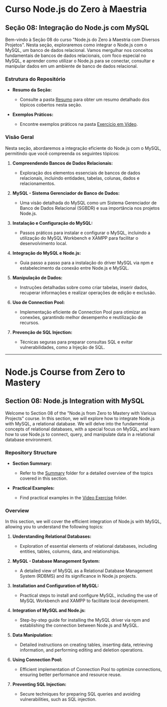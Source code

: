 # Curso Node.js do Zero à Maestria

## Seção 08: Integração do Node.js com MySQL

Bem-vindo à Seção 08 do curso "Node.js do Zero à Maestria com Diversos Projetos". Nesta seção, exploraremos como integrar o Node.js com o MySQL, um banco de dados relacional. Vamos mergulhar nos conceitos fundamentais de bancos de dados relacionais, com foco especial no MySQL, e aprender como utilizar o Node.js para se conectar, consultar e manipular dados em um ambiente de banco de dados relacional.

### Estrutura do Repositório

- **Resumo da Seção:**
  - Consulte a pasta [Resumo](./RESUMO/) para obter um resumo detalhado dos tópicos cobertos nesta seção.

- **Exemplos Práticos:**
  - Encontre exemplos práticos na pasta [Exercício em Vídeo](./EXERCICIOS/EXERCICIO%20VIDEO%20AULA/).

### Visão Geral

Nesta seção, abordaremos a integração eficiente do Node.js com o MySQL, permitindo que você compreenda os seguintes tópicos:

1. **Compreendendo Bancos de Dados Relacionais:**
   - Exploração dos elementos essenciais de bancos de dados relacionais, incluindo entidades, tabelas, colunas, dados e relacionamentos.

2. **MySQL - Sistema Gerenciador de Banco de Dados:**
   - Uma visão detalhada do MySQL como um Sistema Gerenciador de Banco de Dados Relacional (SGBDR) e sua importância nos projetos Node.js.

3. **Instalação e Configuração do MySQL:**
   - Passos práticos para instalar e configurar o MySQL, incluindo a utilização do MySQL Workbench e XAMPP para facilitar o desenvolvimento local.

4. **Integração do MySQL e Node.js:**
   - Guia passo a passo para a instalação do driver MySQL via npm e estabelecimento da conexão entre Node.js e MySQL.

5. **Manipulação de Dados:**
   - Instruções detalhadas sobre como criar tabelas, inserir dados, recuperar informações e realizar operações de edição e exclusão.

6. **Uso de Connection Pool:**
   - Implementação eficiente de Connection Pool para otimizar as conexões, garantindo melhor desempenho e reutilização de recursos.

7. **Prevenção de SQL Injection:**
   - Técnicas seguras para preparar consultas SQL e evitar vulnerabilidades, como a Injeção de SQL.

***

# Node.js Course from Zero to Mastery

## Section 08: Node.js Integration with MySQL

Welcome to Section 08 of the "Node.js from Zero to Mastery with Various Projects" course. In this section, we will explore how to integrate Node.js with MySQL, a relational database. We will delve into the fundamental concepts of relational databases, with a special focus on MySQL, and learn how to use Node.js to connect, query, and manipulate data in a relational database environment.

### Repository Structure

- **Section Summary:**
  - Refer to the [Summary](./RESUMO/) folder for a detailed overview of the topics covered in this section.

- **Practical Examples:**
  - Find practical examples in the [Video Exercise](./EXERCICIOS/EXERCICIO%20VIDEO%20AULA/) folder.

### Overview

In this section, we will cover the efficient integration of Node.js with MySQL, allowing you to understand the following topics:

1. **Understanding Relational Databases:**
   - Exploration of essential elements of relational databases, including entities, tables, columns, data, and relationships.

2. **MySQL - Database Management System:**
   - A detailed view of MySQL as a Relational Database Management System (RDBMS) and its significance in Node.js projects.

3. **Installation and Configuration of MySQL:**
   - Practical steps to install and configure MySQL, including the use of MySQL Workbench and XAMPP to facilitate local development.

4. **Integration of MySQL and Node.js:**
   - Step-by-step guide for installing the MySQL driver via npm and establishing the connection between Node.js and MySQL.

5. **Data Manipulation:**
   - Detailed instructions on creating tables, inserting data, retrieving information, and performing editing and deletion operations.

6. **Using Connection Pool:**
   - Efficient implementation of Connection Pool to optimize connections, ensuring better performance and resource reuse.

7. **Preventing SQL Injection:**
   - Secure techniques for preparing SQL queries and avoiding vulnerabilities, such as SQL injection.
